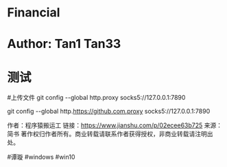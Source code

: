 # Financial
# Author: Tan1 Tan33
# 测试

#上传文件
git config --global http.proxy socks5://127.0.0.1:7890

git config --global http.https://github.com.proxy socks5://127.0.0.1:7890

作者：程序猿搬运工
链接：https://www.jianshu.com/p/02ecee63b725
来源：简书
著作权归作者所有。商业转载请联系作者获得授权，非商业转载请注明出处。

#谭璇
#windows
#win10